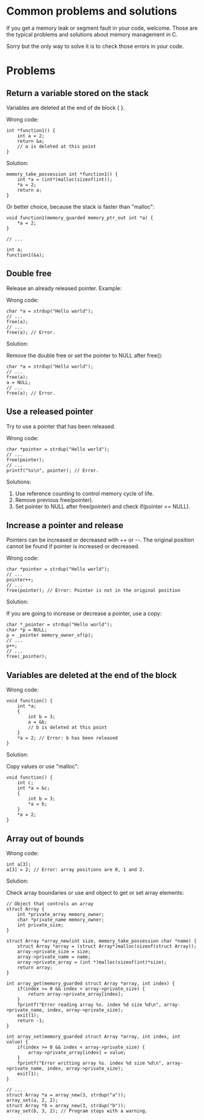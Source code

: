# Common problems and solutions

If you get a memory leak or segment fault in your code, welcome. Those are the typical problems and solutions about memory management in C.

Sorry but the only way to solve it is to check those errors in your code.

# Problems

## Return a variable stored on the stack

Variables are deleted at the end of de block { }.

Wrong code:

    int *function1() {
        int a = 2;
        return &a;
        // a is deleted at this point
    }

Solution:

    memory_take_possession int *function1() {
        int *a = (int*)malloc(sizeof(int));
        *a = 2;
        return a;
    }

Or better choice, because the stack is faster than "malloc":

    void function1(memory_guarded memory_ptr_out int *a) {
        *a = 2;
    }

    // ...

    int a;
    function1(&a);

## Double free

Release an already released pointer. Example:

Wrong code:

    char *a = strdup("Hello world");
    // ...
    free(a);
    // ...
    free(a); // Error. 

Solution:

Remove the double free or set the pointer to NULL after free():

    char *a = strdup("Hello world");
    // ...
    free(a);
    a = NULL;
    // ...
    free(a); // Error. 

## Use a released pointer

Try to use a pointer that has been released.

Wrong code:

    char *pointer = strdup("Hello world");
    // ...
    free(pointer);
    // ...
    printf("%s\n", pointer); // Error. 

Solutions:

1. Use reference counting to control memory cycle of life.
2. Remove previous free(pointer).
3. Set pointer to NULL after free(pointer) and check if(pointer == NULL).

## Increase a pointer and release

Pointers can be increased or decreased with ++ or --. The original position cannot be found if pointer is increased or decreased.

Wrong code:

    char *pointer = strdup("Hello world");
    // ...
    pointer++;
    // ...
    free(pointer); // Error: Pointer is not in the original position

Solution:

If you are going to increase or decrease a pointer, use a copy:

    char *_pointer = strdup("Hello world");
    char *p = NULL;
    p = _pointer memory_owner_of(p);
    // ...
    p++;
    // ...
    free(_pointer); 
    
    
## Variables are deleted at the end of the block

Wrong code:

    void function() {
        int *a;
        {
            int b = 3;
            a = &b;
            // b is deleted at this point
        }
        *a = 2; // Error: b has been released
    }

Solution:

Copy values or use "malloc":

    void function() {
        int c;
        int *a = &c;
        {
            int b = 3;
            *a = b;
        }
        *a = 2;    
    }

## Array out of bounds

Wrong code:

    int a[3];
    a[3] = 2; // Error: array positions are 0, 1 and 2.

Solution:

Check array boundaries or use and object to get or set array elements:

    // Object that controls an array
    struct Array {
        int *private_array memory_owner;
        char *private_name memory_owner;
        int private_size;
    }

    struct Array *array_new(int size, memory_take_possession char *name) {
        struct Array *array = (struct Array*)malloc(sizeof(struct Array));
        array->private_size = size;
        array->private_name = name;
        array->private_array = (int *)malloc(sizeof(int)*size);
        return array;
    }

    int array_get(memory_guarded struct Array *array, int index) {
        if(index >= 0 && index < array->private_size) {
            return array->private_array[index];
        }
        fprintf("Error reading array %s. index %d size %d\n", array->private_name, index, array->private_size);
        exit(1);
        return -1;
    }

    int array_set(memory_guarded struct Array *array, int index, int value) {
        if(index >= 0 && index < array->private_size) {
            array->private_array[index] = value;
        }
        fprintf("Error writting array %s. index %d size %d\n", array->private_name, index, array->private_size);
        exit(1);
    }

    // ...
    struct Array *a = array_new(3, strdup("a"));
    array_set(a, 2, 2);
    struct Array *b = array_new(3, strdup("b"));
    array_set(b, 3, 2); // Program stops with a warning.


